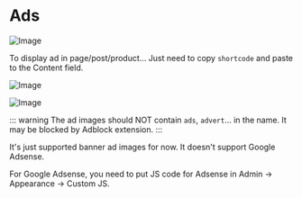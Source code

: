 # Ads

![Image](https://live.staticflickr.com/65535/51301633853_31805ca578_b.jpg)

To display ad in page/post/product... Just need to copy `shortcode` and paste to the Content field.

![Image](https://live.staticflickr.com/65535/51302164624_d272914422_b.jpg)

![Image](https://live.staticflickr.com/65535/51302464515_b10d08bf72_b.jpg)

::: warning
The ad images should NOT contain `ads`, `advert`... in the name. It may be blocked by Adblock extension.
:::

It's just supported banner ad images for now. It doesn't support Google Adsense.

For Google Adsense, you need to put JS code for Adsense in Admin -> Appearance -> Custom JS.
